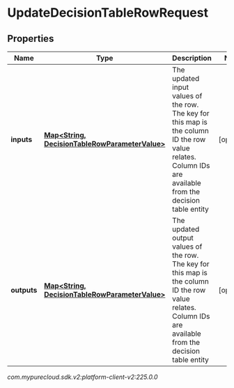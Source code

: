 # UpdateDecisionTableRowRequest


## Properties

| Name | Type | Description | Notes |
| ------------ | ------------- | ------------- | ------------- |
| **inputs** | [**Map&lt;String, DecisionTableRowParameterValue&gt;**](DecisionTableRowParameterValue) | The updated input values of the row. The key for this map is the column ID the row value relates. Column IDs are available from the decision table entity |  [optional] |
| **outputs** | [**Map&lt;String, DecisionTableRowParameterValue&gt;**](DecisionTableRowParameterValue) | The updated output values of the row. The key for this map is the column ID the row value relates. Column IDs are available from the decision table entity |  [optional] |




_com.mypurecloud.sdk.v2:platform-client-v2:225.0.0_
